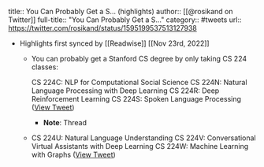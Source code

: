 title:: You Can Probably Get a S... (highlights)
author:: [[@rosikand on Twitter]]
full-title:: "You Can Probably Get a S..."
category:: #tweets
url:: https://twitter.com/rosikand/status/1595199537513127938

- Highlights first synced by [[Readwise]] [[Nov 23rd, 2022]]
	- You can probably get a Stanford CS degree by only taking CS 224 classes: 
	  
	  CS 224C: NLP for Computational Social Science
	  CS 224N: Natural Language Processing with Deep Learning 
	  CS 224R: Deep Reinforcement Learning
	  CS 224S: Spoken Language Processing ([View Tweet](https://twitter.com/rosikand/status/1595199537513127938))
		- **Note**: Thread
	- CS 224U: Natural Language Understanding
	  CS 224V: Conversational Virtual Assistants with Deep Learning
	  CS 224W: Machine Learning with Graphs ([View Tweet](https://twitter.com/rosikand/status/1595199606362718209))